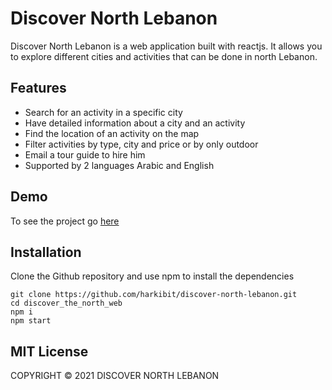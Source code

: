 # Discover North Lebanon

Discover North Lebanon is a web application built with reactjs. It allows you to explore different cities and activities that can be done in north Lebanon.

## Features 
- Search for an activity in a specific city 
- Have detailed information about a city and an activity
- Find the location of an activity on the map 
- Filter activities by type, city and price or by only outdoor 
- Email a tour guide to hire him 
- Supported by 2 languages Arabic and English

## Demo

To see the project go [here](https://discover-north-lebanon.netlify.app/)

## Installation

Clone the Github repository and use npm to install the dependencies

```
git clone https://github.com/harkibit/discover-north-lebanon.git
cd discover_the_north_web
npm i
npm start
```

## MIT License

COPYRIGHT © 2021 DISCOVER NORTH LEBANON

